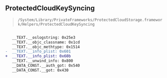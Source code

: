 ## ProtectedCloudKeySyncing

> `/System/Library/PrivateFrameworks/ProtectedCloudStorage.framework/Helpers/ProtectedCloudKeySyncing`

```diff

   __TEXT.__oslogstring: 0x25e3
   __TEXT.__objc_classname: 0x1cd
   __TEXT.__objc_methtype: 0x1514
-  __TEXT.__info_plist: 0x601
+  __TEXT.__info_plist: 0x60b
   __TEXT.__unwind_info: 0x800
   __DATA_CONST.__auth_got: 0x540
   __DATA_CONST.__got: 0x430

```
